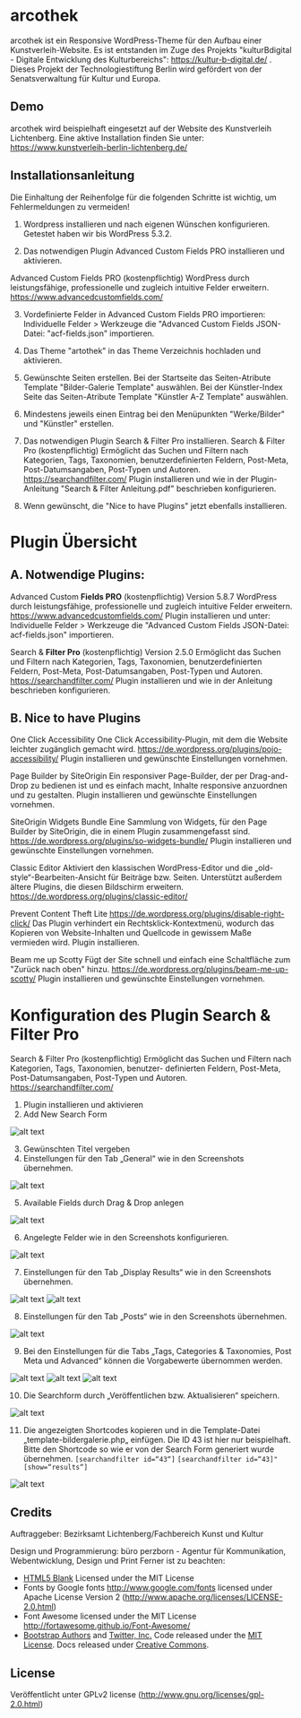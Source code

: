 # arcothek
arcothek ist ein Responsive WordPress-Theme für den Aufbau einer Kunstverleih-Website. Es ist entstanden im Zuge des Projekts "kulturBdigital - Digitale Entwicklung des Kulturbereichs": https://kultur-b-digital.de/ . Dieses Projekt der Technologiestiftung Berlin wird gefördert von der Senatsverwaltung für Kultur und Europa.

Demo
------
arcothek wird beispielhaft eingesetzt auf der Website des Kunstverleih Lichtenberg. Eine aktive Installation finden Sie unter: https://www.kunstverleih-berlin-lichtenberg.de/ 

Installationsanleitung
------
Die Einhaltung der Reihenfolge für die folgenden Schritte ist wichtig, um Fehlermeldungen zu vermeiden!

1. Wordpress installieren und nach eigenen Wünschen konfigurieren. Getestet haben wir bis WordPress 5.3.2.

2. Das notwendigen Plugin Advanced Custom Fields PRO installieren und aktivieren.

Advanced Custom Fields PRO (kostenpflichtig)
WordPress durch leistungsfähige, professionelle und zugleich intuitive Felder erweitern.
https://www.advancedcustomfields.com/

3. Vordefinierte Felder in Advanced Custom Fields PRO importieren: Individuelle Felder > Werkzeuge die "Advanced Custom Fields JSON-Datei: "acf-fields.json" importieren.

4. Das Theme "artothek" in das Theme Verzeichnis hochladen und aktivieren.

5. Gewünschte Seiten erstellen.
Bei der Startseite das Seiten-Atribute Template "Bilder-Galerie Template" auswählen.
Bei der Künstler-Index Seite das Seiten-Atribute Template "Künstler A-Z Template" auswählen.

6. Mindestens jeweils einen Eintrag bei den Menüpunkten "Werke/Bilder" und "Künstler" erstellen.

7. Das notwendigen Plugin Search & Filter Pro installieren.
Search & Filter Pro (kostenpflichtig)
Ermöglicht das Suchen und Filtern nach Kategorien, Tags, Taxonomien, benutzerdefinierten Feldern, Post-Meta, Post-Datumsangaben, Post-Typen und Autoren.
https://searchandfilter.com/
Plugin installieren und wie in der Plugin-Anleitung "Search & Filter Anleitung.pdf" beschrieben konfigurieren.

8. Wenn gewünscht, die "Nice to have Plugins" jetzt ebenfalls installieren.

# Plugin Übersicht

## A. Notwendige Plugins:
Advanced Custom **Fields PRO** (kostenpflichtig) Version 5.8.7
WordPress durch leistungsfähige, professionelle und zugleich intuitive Felder erweitern.
https://www.advancedcustomfields.com/
Plugin installieren und unter: Individuelle Felder > Werkzeuge die "Advanced Custom Fields JSON-Datei: acf-fields.json" importieren.

Search & **Filter Pro** (kostenpflichtig) Version 2.5.0
Ermöglicht das Suchen und Filtern nach Kategorien, Tags, Taxonomien, benutzerdefinierten Feldern, Post-Meta, Post-Datumsangaben, Post-Typen und Autoren.
https://searchandfilter.com/
Plugin installieren und wie in der Anleitung beschrieben konfigurieren.

## B. Nice to have Plugins
One Click Accessibility
One Click Accessibility-Plugin, mit dem die Website leichter zugänglich gemacht wird.
https://de.wordpress.org/plugins/pojo-accessibility/
Plugin installieren und gewünschte Einstellungen vornehmen.

Page Builder by SiteOrigin
Ein responsiver Page-Builder, der per Drag-and-Drop zu bedienen ist und es einfach macht, Inhalte responsive anzuordnen und zu gestalten.
Plugin installieren und gewünschte Einstellungen vornehmen.

SiteOrigin Widgets Bundle
Eine Sammlung von Widgets, für den Page Builder by SiteOrigin, die in einem Plugin zusammengefasst sind.
https://de.wordpress.org/plugins/so-widgets-bundle/
Plugin installieren und gewünschte Einstellungen vornehmen.

Classic Editor
Aktiviert den klassischen WordPress-Editor und die „old-style“-Bearbeiten-Ansicht für Beiträge bzw. Seiten. Unterstützt außerdem ältere Plugins, die diesen Bildschirm erweitern.
https://de.wordpress.org/plugins/classic-editor/

Prevent Content Theft Lite
https://de.wordpress.org/plugins/disable-right-click/
Das Plugin verhindert ein Rechtsklick-Kontextmenü, wodurch das Kopieren von Website-Inhalten und Quellcode in gewissem Maße vermieden wird.
Plugin installieren.

Beam me up Scotty
Fügt der Site schnell und einfach eine Schaltfläche zum "Zurück nach oben" hinzu.
https://de.wordpress.org/plugins/beam-me-up-scotty/
Plugin installieren und gewünschte Einstellungen vornehmen.

# Konfiguration des Plugin Search & Filter Pro

Search & Filter Pro (kostenpflichtig)
Ermöglicht das Suchen und Filtern nach Kategorien, Tags, Taxonomien, benutzer-
definierten Feldern, Post-Meta, Post-Datumsangaben, Post-Typen und Autoren.
https://searchandfilter.com/

1. Plugin installieren und aktivieren
2. Add New Search Form

![alt text](https://github.com/edgalindo/arcothek/blob/master/images/0.png)

3. Gewünschten Titel vergeben
4. Einstellungen für den Tab „General“ wie in den Screenshots übernehmen.

![alt text](https://github.com/edgalindo/arcothek/blob/master/images/1.png)

5. Available Fields durch Drag & Drop anlegen

![alt text](https://github.com/edgalindo/arcothek/blob/master/images/2.png)

6. Angelegte Felder wie in den Screenshots konfigurieren.

![alt text](https://github.com/edgalindo/arcothek/blob/master/images/screenshots_konfig.png)

7. Einstellungen für den Tab „Display Results“ wie in den Screenshots übernehmen.

![alt text](https://github.com/edgalindo/arcothek/blob/master/images/8.png)
![alt text](https://github.com/edgalindo/arcothek/blob/master/images/9.png)

8. Einstellungen für den Tab „Posts“ wie in den Screenshots übernehmen.

![alt text](https://github.com/edgalindo/arcothek/blob/master/images/10.png)

9. Bei den Einstellungen für die Tabs „Tags, Categories & Taxonomies, Post Meta und Advanced“ können die Vorgabewerte übernommen werden.

![alt text](https://github.com/edgalindo/arcothek/blob/master/images/11.png)
![alt text](https://github.com/edgalindo/arcothek/blob/master/images/12.png)
![alt text](https://github.com/edgalindo/arcothek/blob/master/images/13.png)

10. Die Searchform durch „Veröffentlichen bzw. Aktualisieren“ speichern.

![alt text](https://github.com/edgalindo/arcothek/blob/master/images/14.png)

11. Die angezeigten Shortcodes kopieren und in die Template-Datei
„template-bildergalerie.php„ einfügen. Die ID 43 ist hier nur beispielhaft.
Bitte den Shortcode so wie er von der Search Form generiert wurde übernehmen.
`[searchandfilter id=“43“]`
`[searchandfilter id=“43]" [show=“results“]`

![alt text](https://github.com/edgalindo/arcothek/blob/master/images/15.png)

Credits
------
Auftraggeber: Bezirksamt Lichtenberg/Fachbereich Kunst und Kultur

Design und Programmierung: büro perzborn - Agentur für Kommunikation, Webentwicklung, Design und Print
Ferner ist zu beachten:

* [HTML5 Blank](http://html5blank.com) Licensed under the MIT License
* Fonts by Google fonts http://www.google.com/fonts licensed under Apache License Version 2 (http://www.apache.org/licenses/LICENSE-2.0.html)
* Font Awesome licensed under the MIT License http://fortawesome.github.io/Font-Awesome/
* [Bootstrap Authors](https://github.com/twbs/bootstrap/graphs/contributors) and [Twitter, Inc.](https://twitter.com) Code released under the [MIT License](https://github.com/twbs/bootstrap/blob/master/LICENSE). Docs released under [Creative Commons](https://creativecommons.org/licenses/by/3.0/).

License
------
Veröffentlicht unter GPLv2 license (http://www.gnu.org/licenses/gpl-2.0.html)
